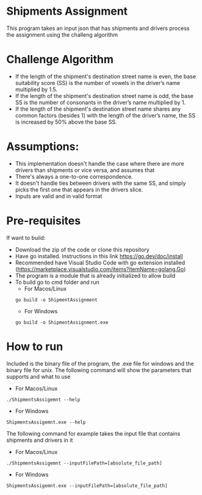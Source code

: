 # Shipments Assignment

This program takes an input json that has shipments and drivers process the assignment using the challeng algorithm


# Challenge Algorithm

- If the length of the shipment's destination street name is even, the base suitability score (SS) is the number of vowels in the driver’s name multiplied by 1.5.
- If the length of the shipment's destination street name is odd, the base SS is the number of consonants in the driver’s name multiplied by 1.
- If the length of the shipment's destination street name shares any common factors (besides 1) with the length of the driver’s name, the SS is increased by 50% above the base SS.

# Assumptions:
- This implementation doesn't handle the case where there are more drivers than shipments or vice versa, and assumes that 
- There's always a one-to-one correspondence.
- It doesn't handle ties between drivers with the same SS, and simply picks the first one that appears in the drivers slice. 
- Inputs are valid and in valid format

# Pre-requisites

If want to build:
- Download the zip of the code or clone this repository
- Have go installed. Instructions in this link https://go.dev/doc/install
- Recommended have Visual Studio Code with go extension installed (https://marketplace.visualstudio.com/items?itemName=golang.Go)
- The program is a module that is already initialized to allow build
- To build go to cmd folder and run 
    - For Macos/Linux 
    ```
    go build -o ShipmentAssignment
    ```
    - For Windows
    ```
    go build -o ShipmentAssignment.exe
    ```

# How to run

Included is the binary file of the program, the .exe file for windows and the binary file for unix.
The following command will show the parameters that supports and what to use
- For Macos/Linux
```
./ShipmentsAssigemnt --help
```
- For Windows
```
ShipmentsAssigemnt.exe --help
```


The following command for example takes the input file that contains shipments and drivers in it
- For Macos/Linux
```
./ShipmentsAssigemnt --inputFilePath=[absolute_file_path]
```
- For Windows
```
ShipmentsAssigemnt.exe --inputFilePath=[absolute_file_path]
```

